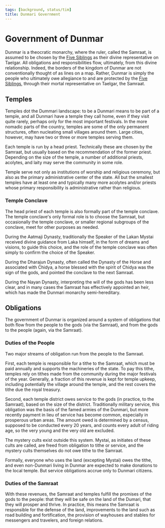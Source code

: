 ```yaml
---
tags: [background, status/tim]
title: Dunmari Government
---
```


# Government of Dunmar

Dunmar is a theocratic monarchy, where the ruler, called the Samraat, is assumed to be chosen by the [Five Siblings](<../../../../cosmology/religions/five-siblings/five-siblings.md>) as their divine representative on Taelgar. All obligations and responsibilities flow, ultimately, from this divine relationship. Indeed, the borders of the kingdom of Dunmar are not conventionally thought of as lines on a map. Rather, Dunmar is simply the people who ultimately owe allegiance to and are protected by the [Five Siblings](<../../../../cosmology/religions/five-siblings/five-siblings.md>), through their mortal representative on Taelgar, the Samraat.

## Temples

Temples dot the Dummari landscape: to be a Dunmari means to be part of a temple, and all Dunmari have a temple they call home, even if they visit quite rarely, perhaps only for the most important festivals. In the more nomadic parts of the country, temples are some of the only permanent structures, often nucleating small villages around them. Large cities, however, may have two or three or more temples serving them. 

Each temple is run by a head priest. Technically these are chosen by the Samraat, but usually based on the recommendation of the former priest. Depending on the size of the temple, a number of additional priests, acolytes, and laity may serve the community in some role. 

Temple serve not only as institutions of worship and religious ceremony, but also as the primary administrative center of the state. All but the smallest temples have at least one and typically many more acolytes and/or priests whose primary responsibility is administrative rather than religious. 
### Temple Conclave

The head priest of each temple is also formally part of the temple conclave. The temple conclave's only formal role is to choose the Samraat, but occasionally the temple conclave, or smaller regional subgroups of the conclave, meet for other purposes as needed.

During the Aatmaji Dynasty, traditionally the Speaker of the Lakan Mystai received divine guidance from Laka himself, in the form of dreams and visions, to guide this choice, and the role of the temple conclave was often simply to confirm the choice of the Speaker. 

During the Dharajun Dynasty, often called the Dynasty of the Horse and associated with Chidya, a horse blessed with the spirit of Chidya was the sign of the gods, and pointed the conclave to the next Samraat. 

During the Nayan Dynasty, interpreting the will of the gods has been less clear, and in many cases the Samraat has effectively appointed an heir, which has made the Dunmari monarchy semi-hereditary. 

## Obligations

The government of Dunmar is organized around a system of obligations that both flow from the people to the gods (via the Samraat), and from the gods to the people (again, via the Samraat). 
### Duties of the People

Two major streams of obligation run from the people to the Samraat. 

First, each temple is responsible for a tithe to the Samraat, which must be paid annually and supports the machineries of the state. To pay this tithe, temples rely on tithes made from the community during the major festivals of the year. Generally, a fraction of this revenue is kept for temple upkeep, including potentially the village around the temple, and the rest covers the tithe due the royal treasury. 

Second, each temple district owes service to the gods (in practice, to the Samraat), based on the size of the district. Traditionally military service, this obligation was the basis of the famed armies of the Dunmari, but more recently payment in lieu of service has become common, especially in prosperous urban areas. The amount owed is determined by a census, supposed to be conducted every 20 years, and counts every adult of riding age, so the very young and the very old are excluded. 

The mystery cults exist outside this system. Mystai, as initiates of these cults are called, are freed from obligation to tithe or service, and the mystery cults themselves do not owe tithe to the Samraat. 

Formally, everyone who uses the land (excepting Mystai) owes the tithe, and even non-Dunmari living in Dunmar are expected to make donations to the local temple. But service obligations accrue only to Dunmari citizens. 
### Duties of the Samraat

With these revenues, the Samraat and temples fulfill the promises of the gods to the people: that they will be safe on the land of the Dumari, that they will prosper and thrive. In practice, this means the Samraat is responsible for the defense of the land, improvements to the land such as road building and fortification, the provision of wayhouses and stables for messengers and travelers, and foreign relations.
